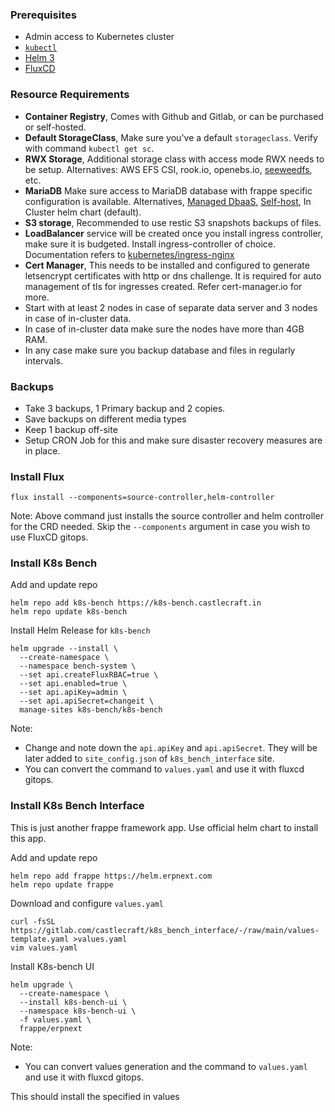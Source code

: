 ### Prerequisites

- Admin access to Kubernetes cluster
- [`kubectl`](https://kubernetes.io/docs/tasks/tools/)
- [Helm 3](https://helm.sh)
- [FluxCD](https://fluxcd.io)

### Resource Requirements

- **Container Registry**, Comes with Github and Gitlab, or can be purchased or self-hosted.
- **Default StorageClass**, Make sure you've a default `storageclass`. Verify with command `kubectl get sc`.
- **RWX Storage**, Additional storage class with access mode RWX needs to be setup. Alternatives: AWS EFS CSI, rook.io, openebs.io, [seeweedfs](https://github.com/seaweedfs/seaweedfs-operator), etc.
- **MariaDB** Make sure access to MariaDB database with frappe specific configuration is available. Alternatives, [Managed DbaaS](<https://github.com/frappe/frappe/wiki/Using-Frappe-with-Amazon-RDS-(or-any-other-DBaaS)>), [Self-host](https://github.com/frappe/frappe/wiki/Setup-MariaDB-Server), In Cluster helm chart (default).
- **S3 storage**, Recommended to use restic S3 snapshots backups of files.
- **LoadBalancer** service will be created once you install ingress controller, make sure it is budgeted. Install ingress-controller of choice. Documentation refers to [kubernetes/ingress-nginx](https://kubernetes.github.io/ingress-nginx)
- **Cert Manager**, This needs to be installed and configured to generate letsencrypt certificates with http or dns challenge. It is required for auto management of tls for ingresses created. Refer cert-manager.io for more.
- Start with at least 2 nodes in case of separate data server and 3 nodes in case of in-cluster data.
- In case of in-cluster data make sure the nodes have more than 4GB RAM.
- In any case make sure you backup database and files in regularly intervals.

### Backups

- Take 3 backups, 1 Primary backup and 2 copies.
- Save backups on different media types
- Keep 1 backup off-site
- Setup CRON Job for this and make sure disaster recovery measures are in place.

### Install Flux

```shell
flux install --components=source-controller,helm-controller
```

Note: Above command just installs the source controller and helm controller for the CRD needed. Skip the `--components` argument in case you wish to use FluxCD gitops.

### Install K8s Bench

Add and update repo

```shell
helm repo add k8s-bench https://k8s-bench.castlecraft.in
helm repo update k8s-bench
```

Install Helm Release for `k8s-bench`

```shell
helm upgrade --install \
  --create-namespace \
  --namespace bench-system \
  --set api.createFluxRBAC=true \
  --set api.enabled=true \
  --set api.apiKey=admin \
  --set api.apiSecret=changeit \
  manage-sites k8s-bench/k8s-bench
```

Note:

- Change and note down the `api.apiKey` and `api.apiSecret`. They will be later added to `site_config.json` of `k8s_bench_interface` site.
- You can convert the command to `values.yaml` and use it with fluxcd gitops.

### Install K8s Bench Interface

This is just another frappe framework app. Use official helm chart to install this app.

Add and update repo

```shell
helm repo add frappe https://helm.erpnext.com
helm repo update frappe
```

Download and configure `values.yaml`

```shell
curl -fsSL https://gitlab.com/castlecraft/k8s_bench_interface/-/raw/main/values-template.yaml >values.yaml
vim values.yaml
```

Install K8s-bench UI

```shell
helm upgrade \
  --create-namespace \
  --install k8s-bench-ui \
  --namespace k8s-bench-ui \
  -f values.yaml \
  frappe/erpnext
```

Note:

- You can convert values generation and the command to `values.yaml` and use it with fluxcd gitops.

This should install the specified in values
